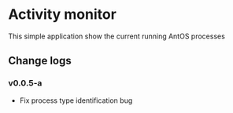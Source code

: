 # Activity monitor

This simple application show the current running AntOS processes

## Change logs

### v0.0.5-a
* Fix process type identification bug